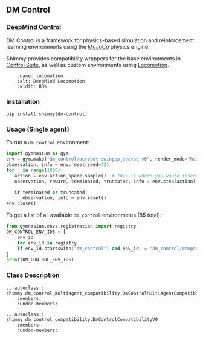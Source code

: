 ## DM Control
### [DeepMind Control](https://github.com/deepmind/dm_control/)
DM Control is a framework for physics-based simulation and reinforcement learning environments using the [MuJoCo](https://github.com/deepmind/mujoco#) physics engine. 

Shimmy provides compatibility wrappers for the base environments in [Control Suite](https://github.com/deepmind/dm_control/blob/main/dm_control/suite/README.md), as well as custom environments using [Locomotion](https://github.com/deepmind/dm_control/blob/main/dm_control/locomotion/README.md).

```{figure} /_static/img/dm_locomotion.png
    :name: locomotion
    :alt: DeepMind Locomotion
    :width: 80%
```

### Installation
```
pip install shimmy[dm-control]
```

### Usage (Single agent)
To run a `dm_control` environment:
```python
import gymnasium as gym
env = gym.make("dm_control/acrobot-swingup_sparse-v0", render_mode="human")
observation, info = env.reset(seed=42)
for _ in range(1000):
   action = env.action_space.sample()  # this is where you would insert your policy
   observation, reward, terminated, truncated, info = env.step(action)

   if terminated or truncated:
      observation, info = env.reset()
env.close()
```

To get a list of all available `dm_control` environments (85 total):
```python
from gymnasium.envs.registration import registry
DM_CONTROL_ENV_IDS = [
    env_id
    for env_id in registry
    if env_id.startswith("dm_control") and env_id != "dm_control/compatibility-env-v0"
]
print(DM_CONTROL_ENV_IDS)
```

### Class Description

```{eval-rst}
.. autoclass:: shimmy.dm_control_multiagent_compatibility.DmControlMultiAgentCompatibilityV0
    :members:
    :undoc-members:
```

```{eval-rst}
.. autoclass:: shimmy.dm_control_compatibility.DmControlCompatibilityV0
    :members:
    :undoc-members:
```